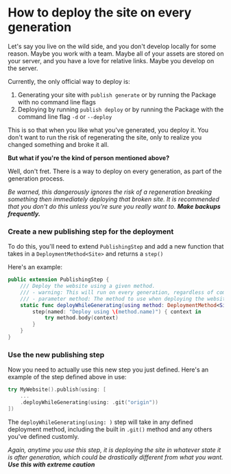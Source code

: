 # How to deploy the site on every generation

Let's say you live on the wild side, and you don't develop locally for some reason. Maybe you work with a team. Maybe all of your assets are stored on your server, and you have a love for relative links. Maybe you develop on the server.

Currently, the only official way to deploy is:

1. Generating your site with `publish generate` or by running the Package with no command line flags
2. Deploying by running `publish deploy` or by running the Package with the command line flag `-d` or `--deploy`

This is so that when you like what you've generated, you deploy it. You don't want to run the risk of regenerating the site, only to realize you changed something and broke it all.

**But what if you're the kind of person mentioned above?**

Well, don't fret. There is a way to deploy on every generation, as part of the generation process.

*Be warned, this dangerously ignores the risk of a regeneration breaking something then immediately deploying that broken site. It is recommended that you don't do this unless you're sure you really want to. **Make backups frequently.***

### Create a new publishing step for the deployment

To do this, you'll need to extend `PublishingStep` and add a new function that takes in a `DeploymentMethod<Site>` and returns a `step()`

Here's an example:
```swift
public extension PublishingStep {
    /// Deploy the website using a given method.
    /// - warning: This will run on every generation, regardless of command line flags.
    /// - parameter method: The method to use when deploying the website.
    static func deployWhileGenerating(using method: DeploymentMethod<Site>) -> Self {
        step(named: "Deploy using \(method.name)") { context in
            try method.body(context)
        }
    }
}
```

### Use the new publishing step

Now you need to actually use this new step you just defined. Here's an example of the step defined above in use:
```swift
try MyWebsite().publish(using: [
    ...
    .deployWhileGenerating(using: .git("origin"))
])
```

The `deployWhileGenerating(using: )` step will take in any defined deployment method, including the built in `.git()` method and any others you've defined customly. 

*Again, anytime you use this step, it is deploying the site in whatever state it is after generation, which could be drastically different from what you want. **Use this with extreme caution***
